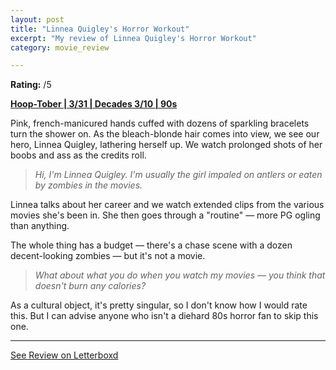 ```yaml
---
layout: post
title: "Linnea Quigley's Horror Workout"
excerpt: "My review of Linnea Quigley's Horror Workout"
category: movie_review

---
```


**Rating:** /5

<b><a href="https://boxd.it/pRQY0">Hoop-Tober | 3/31 | Decades 3/10 | 90s</a></b>

Pink, french-manicured hands cuffed with dozens of sparkling bracelets turn the shower on. As the bleach-blonde hair comes into view, we see our hero, Linnea Quigley, lathering herself up. We watch prolonged shots of her boobs and ass as the credits roll.

<blockquote><i>Hi, I'm Linnea Quigley. I'm usually the girl impaled on antlers or eaten by zombies in the movies.</i></blockquote>

Linnea talks about her career and we watch extended clips from the various movies she's been in. She then goes through a "routine" — more PG ogling than anything.

The whole thing has a budget — there's a chase scene with a dozen decent-looking zombies — but it's not a movie.

<blockquote><i>What about what you do when you watch my movies — you think that doesn't burn any calories?</i></blockquote>

As a cultural object, it's pretty singular, so I don't know how I would rate this. But I can advise anyone who isn't a diehard 80s horror fan to skip this one.

<hr>

[See Review on Letterboxd](https://boxd.it/85ClBd)
